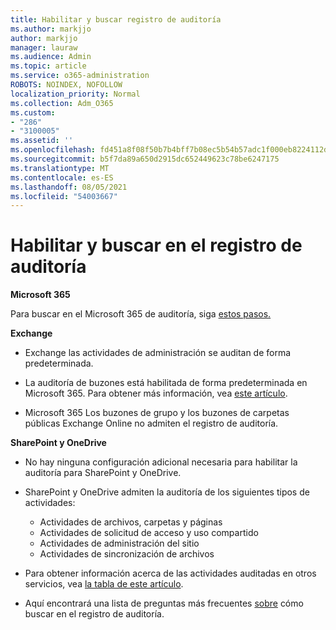```yaml
---
title: Habilitar y buscar registro de auditoría
ms.author: markjjo
author: markjjo
manager: lauraw
ms.audience: Admin
ms.topic: article
ms.service: o365-administration
ROBOTS: NOINDEX, NOFOLLOW
localization_priority: Normal
ms.collection: Adm_O365
ms.custom:
- "286"
- "3100005"
ms.assetid: ''
ms.openlocfilehash: fd451a8f08f50b7b4bff7b08ec5b54b57adc1f000eb8224112d84a4fb20e4359
ms.sourcegitcommit: b5f7da89a650d2915dc652449623c78be6247175
ms.translationtype: MT
ms.contentlocale: es-ES
ms.lasthandoff: 08/05/2021
ms.locfileid: "54003667"
---
```

# <a name="enable-and-search-the-audit-log"></a>Habilitar y buscar en el registro de auditoría

**Microsoft 365**

Para buscar en el Microsoft 365 de auditoría, siga [estos pasos.](https://docs.microsoft.com/microsoft-365/compliance/search-the-audit-log-in-security-and-compliance#search-the-audit-log)

**Exchange**

- Exchange las actividades de administración se auditan de forma predeterminada.

- La auditoría de buzones está habilitada de forma predeterminada en Microsoft 365. Para obtener más información, vea  [este artículo](https://docs.microsoft.com/microsoft-365/compliance/enable-mailbox-auditing).

- Microsoft 365 Los buzones de grupo y los buzones de carpetas públicas Exchange Online no admiten el registro de auditoría.

**SharePoint y OneDrive**

- No hay ninguna configuración adicional necesaria para habilitar la auditoría para SharePoint y OneDrive.

- SharePoint y OneDrive admiten la auditoría de los siguientes tipos de actividades:

    - Actividades de archivos, carpetas y páginas
    - Actividades de solicitud de acceso y uso compartido
    - Actividades de administración del sitio
    - Actividades de sincronización de archivos

- Para obtener información acerca de las actividades auditadas en otros servicios, vea  [la tabla de este artículo](https://docs.microsoft.com/microsoft-365/compliance/search-the-audit-log-in-security-and-compliance#audited-activities).

- Aquí encontrará una lista de preguntas más frecuentes [sobre](https://docs.microsoft.com/microsoft-365/compliance/search-the-audit-log-in-security-and-compliance#frequently-asked-questions) cómo buscar en el registro de auditoría.